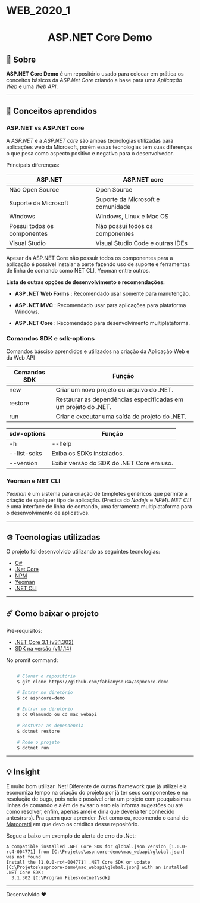 # WEB_2020_1
<h1 align="center"> ASP.NET Core Demo </h1>

## 📑 Sobre

**ASP.NET Core Demo** é um repositório usado para colocar em prática os conceitos básicos da *ASP.Net Core* criando a base para uma *Aplicação Web* e uma  *Web API*. 

---

## 🧠 Conceitos aprendidos

### ASP.NET vs ASP.NET core

A *ASP.NET* e a *ASP.NET core* são ambas tecnologias utilizadas para aplicações web da Microsoft, porém essas tecnologias tem suas diferenças o que pesa como aspecto positivo e negativo para o desenvolvedor.

Principais diferenças:

| ASP.NET                     | ASP.NET core                      |
|-----------------------------|-----------------------------------|
| Não Open Source             | Open Source                       |
| Suporte da Microsoft        | Suporte da Microsoft e comunidade |
| Windows                     | Windows, Linux e Mac OS           |
| Possui todos os componentes | Não possui todos os componentes   |
| Visual Studio               | Visual Studio Code e outras IDEs  |


Apesar da ASP.NET Core não possuir todos os componentes para a aplicação é possível instalar a parte fazendo uso de suporte e ferramentas de linha de comando como NET CLI, Yeoman entre outros.

**Lista de outras opções de desenvolvimento e recomendações:**

- **ASP .NET Web Forms** : Recomendado usar somente para manutenção.

- **ASP .NET MVC** : Recomendado usar para aplicações para plataforma Windows.
 
 - **ASP .NET Core** : Recomendado para desenvolvimento multiplataforma.

### Comandos SDK  e sdk-options

Comandos básciso aprendidos e utilizados na criação da Aplicação Web e da Web API


|Comandos SDK | Função                                                         |
|-------------|----------------------------------------------------------------|
| new         | Criar um novo projeto ou arquivo do .NET.                      |
| restore     | Restaurar as dependências especificadas em um projeto do .NET. |
| run         | Criar e executar uma saída de projeto do .NET.                 |

|sdv-options  | Função                                    |
|-------------|-------------------------------------------|
| -h|--help    |     Mostrar a ajuda da linha de comando. |
| --list-sdks | Exiba os SDKs instalados.                 |
| --version   | Exibir versão do SDK do .NET Core em uso. |

### Yeoman e NET CLI

*Yeoman* é um sistema para criação de templetes genéricos que permite a criação de qualquer tipo de aplicação. (Precisa do *Nodejs* e *NPM*).
*NET CLI* é uma interface de linha de comando, uma ferramenta multiplataforma para o desenvolvimento de aplicativos.

---

## ⚙️ Tecnologias utilizadas

O projeto foi desenvolvido utilizando as seguintes tecnologias:

- [C#](https://docs.microsoft.com/pt-br/dotnet/csharp/)
- [.Net Core](https://github.com/dotnet/aspnetcore)
- [NPM](https://www.npmjs.com/)
- [Yeoman](https://yeoman.io/)
- [.NET CLI](https://docs.microsoft.com/pt-br/dotnet/core/tools/)

---

## ☄️ Como baixar o projeto

Pré-requisitos:

- [.NET Core 3.1 (v3.1.302)](https://dotnet.microsoft.com/download/dotnet-core/thank-you/sdk-3.1.302-windows-x64-installer)
- [SDK na versão (v1.1.14)](https://dotnet.microsoft.com/download/dotnet-core/1.0)

No promit command:

```bash

    # Clonar o repositório
    $ git clone https://github.com/fabianysousa/aspncore-demo

    # Entrar no diretório
    $ cd aspncore-demo
    
    # Entrar no diretório
    $ cd Olamundo ou cd mac_webapi 
    
    # Resturar as dependencia
    $ dotnet restore 
    
    # Rode o projeto
    $ dotnet run

```
---
## 💡 Insight

É muito bom utilizar .Net! Diferente de outras framework que já utilizei ela economiza tempo na criação do projeto por já ter seus componentes e na resolução de bugs, pois nela é possível criar um projeto com pouquissimas linhas de comando e além de avisar o erro ela informa sugestões ou até como resolver, enfim, apenas amei e diria que deveria ter conhecido antes(rsrs). Pra quem quer aprender .Net como eu, recomendo o canal do [Marcoratti](https://www.youtube.com/channel/UCoqYHkQy8q5nEMv1gkcZgSw) em que devo os créditos desse repositório.

Segue a baixo um exemplo de alerta de erro do .Net:

```
A compatible installed .NET Core SDK for global.json version [1.0.0-rc4-004771] from [C:\Projetos\aspncore-demo\mac_webapi\global.json] was not found
Install the [1.0.0-rc4-004771] .NET Core SDK or update [C:\Projetos\aspncore-demo\mac_webapi\global.json] with an installed .NET Core SDK:
  3.1.302 [C:\Program Files\dotnet\sdk]
```
---

Desenvolvido ❤️ 
